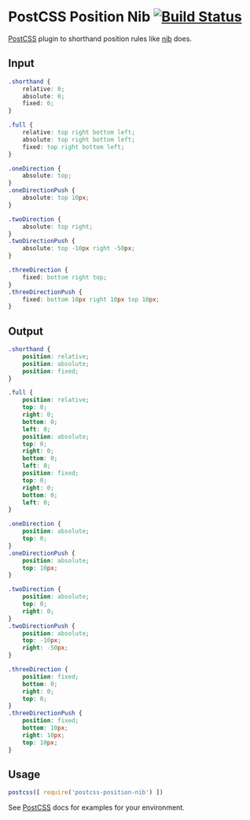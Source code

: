 # PostCSS Position Nib [![Build Status][ci-img]][ci]

[PostCSS] plugin to shorthand position rules like [nib](https://tj.github.io/nib/) does.


[PostCSS]: https://github.com/postcss/postcss
[ci-img]:  https://travis-ci.org/TheSisb/postcss-position-nib.svg
[ci]:      https://travis-ci.org/TheSisb/postcss-position-nib

## Input
```css
.shorthand {
	relative: 0;
	absolute: 0;
	fixed: 0;
}

.full {
	relative: top right bottom left;
	absolute: top right bottom left;
	fixed: top right bottom left;
}

.oneDirection {
	absolute: top;
}
.oneDirectionPush {
	absolute: top 10px;
}

.twoDirection {
	absolute: top right;
}
.twoDirectionPush {
	absolute: top -10px right -50px;
}

.threeDirection {
	fixed: bottom right top;
}
.threeDirectionPush {
	fixed: bottom 10px right 10px top 10px;
}
```


## Output 

```css
.shorthand {
	position: relative;
	position: absolute;
	position: fixed;
}

.full {
	position: relative;
	top: 0;
	right: 0;
	bottom: 0;
	left: 0;
	position: absolute;
	top: 0;
	right: 0;
	bottom: 0;
	left: 0;
	position: fixed;
	top: 0;
	right: 0;
	bottom: 0;
	left: 0;
}

.oneDirection {
	position: absolute;
	top: 0;
}
.oneDirectionPush {
	position: absolute;
	top: 10px;
}

.twoDirection {
	position: absolute;
	top: 0;
	right: 0;
}
.twoDirectionPush {
	position: absolute;
	top: -10px;
	right: -50px;
}

.threeDirection {
	position: fixed;
	bottom: 0;
	right: 0;
	top: 0;
}
.threeDirectionPush {
	position: fixed;
	bottom: 10px;
	right: 10px;
	top: 10px;
}
```

## Usage

```js
postcss([ require('postcss-position-nib') ])
```

See [PostCSS] docs for examples for your environment.
